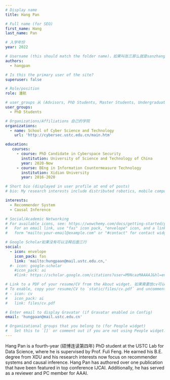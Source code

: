 ```yaml
---
# Display name
title: Hang Pan

# Full name (for SEO)
first_name: Hang
last_name: Pan

# 入学年份
year: 2022

# Username (this should match the folder name)，如果叫张三那么就是sanzhang
authors:
  - hangpan

# Is this the primary user of the site? 
superuser: false

# Role/position 
role: 潘航

# user_groups 从 (Advisors, PhD Students, Master Students, Undergraduate) 从这四个里面选
user_groups:
  - PhD Students

# Organizations/Affiliations 自己的学院
organizations:
  - name: School of Cyber Science and Technology
    url: 'http://cybersec.ustc.edu.cn/main.htm'

education:
   courses:
     - course: PhD Candidate in Cyberspace Security
       institution: University of Science and Technology of China
       year: 2020-Now
     - course: BEng in Information Countermeasure Technology
       institution: Xidian University
       year: 2016-2020

# Short bio (displayed in user profile at end of posts)
# bio: My research interests include distributed robotics, mobile computing and programmable matter.

interests:
  - Recommender System
  - Causal Inference

# Social/Academic Networking
# For available icons, see: https://wowchemy.com/docs/getting-started/page-builder/#icons
#   For an email link, use "fas" icon pack, "envelope" icon, and a link in the
#   form "mailto:your-email@example.com" or "#contact" for contact widget.

# Google Scholar如果没有可以注释后面三行
social:
  - icon: envelope
    icon_pack: fas
    link: 'mailto:hungpaan@mail.ustc.edu.cn,'
  #- icon: google-scholar
    #icon_pack: ai
    #link: https://scholar.google.com/citations?user=M9NcazMAAAAJ&hl=en

# Link to a PDF of your resume/CV from the About widget. 如果需要放cv可以发给我
# To enable, copy your resume/CV to `static/files/cv.pdf` and uncomment the lines below.
# - icon: cv
#   icon_pack: ai
#   link: files/cv.pdf

# Enter email to display Gravatar (if Gravatar enabled in Config)
email: 'hungpaan@mail.ustc.edu.cn'

# Organizational groups that you belong to (for People widget)
#   Set this to `[]` or comment out if you are not using People widget.
---
```


Hang Pan is a fourth-year (硕博连读第四年) PhD student at the USTC Lab for Data Science, where he is supervised by Prof. Fuli Feng. He earned his B.E. degree from XDU and his research interests now focus on recommender systems and causal inference. Hang Pan has authored over one publication that have been featured in top conference IJCAI. Additionally, he has served as a reviewer and PC member for AAAI.